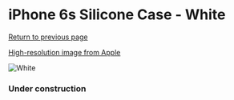 # iPhone 6s Silicone Case - White

[Return to previous page](/iphone_6)

[High-resolution image from Apple](https://store.storeimages.cdn-apple.com/8756/as-images.apple.com/is/MKY12?wid=4500&hei=4500&fmt=png)

<div style="width: 384px"><img src="/everysource/MKY12.png" alt="White"></div>

### Under construction
